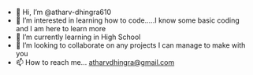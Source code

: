 - 👋 Hi, I’m @atharv-dhingra610
- 👀 I’m interested in learning how to code.....I know some basic coding and I am here to learn more
- 🌱 I’m currently learning in High School
- 💞️ I’m looking to collaborate on any projects I can manage to make with you
- 📫 How to reach me... atharvdhingra@gmail.com

<!---
atharv-dhingra610/atharv-dhingra610 is a ✨ special ✨ repository because its `README.md` (this file) appears on your GitHub profile.
You can click the Preview link to take a look at your changes.
--->
